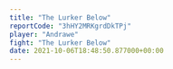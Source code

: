 ```yaml
---
title: "The Lurker Below"
reportCode: "3hHY2MRKgrdDkTPj"
player: "Andrawe"
fight: "The Lurker Below"
date: 2021-10-06T18:48:50.877000+00:00
---
```

